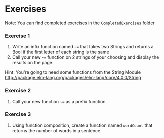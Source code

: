 # Exercises

Note: You can find completed exercises in the `CompletedExercises` folder

### Exercise 1

1. Write an infix function named `~=` that takes two Strings and returns a Bool if the first letter of each string is the same
2. Call your new `~=` function on 2 strings of your choosing and display the results on the page.

Hint: You're going to need some functions from the String Module http://package.elm-lang.org/packages/elm-lang/core/4.0.0/String



### Exercise 2


1. Call your new function `~=` as a prefix function.


### Exercise 3

1. Using function composition, create a function named `wordCount` that returns the number of words in a sentence.
